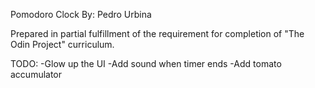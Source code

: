 Pomodoro Clock
By: Pedro Urbina

Prepared in partial fulfillment of the requirement for completion of "The Odin Project" curriculum.

TODO: 
	-Glow up the UI
	-Add sound when timer ends
	-Add tomato accumulator 